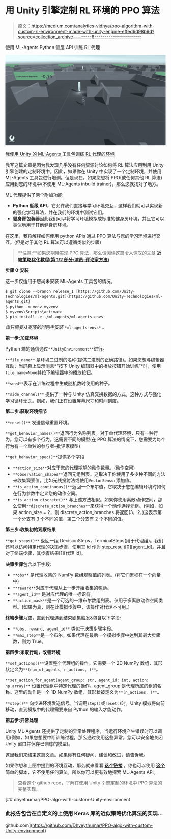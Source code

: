 # 用 Unity 引擎定制 RL 环境的 PPO 算法

> 原文：<https://medium.com/analytics-vidhya/ppo-algorithm-with-custom-rl-environment-made-with-unity-engine-effed6d98b9d?source=collection_archive---------6----------------------->

使用 ML-Agents Python 低层 API 训练 RL 代理

![](img/631f5d3c235a54d0e3671114a9506d84.png)

[我使用 Unity 的 ML-Agents 工具包训练 RL 代理的环境](https://github.com/dhyeythumar/PPO-algo-with-custom-Unity-environment/blob/main/Environment_Details.md)

我写这篇文章是因为我发现几乎没有任何资源讨论如何将 RL 算法应用到用 Unity 引擎创建的定制环境中。因此，如果你在 Unity 中实现了一个定制环境，并使用 ML-Agents 工具包进行培训。但是现在，如果您想将 PPO(或任何其他 RL 算法)应用到您的环境中(不使用 ML-Agents inbuild trainer)，那么您就找对了地方。

ML 代理提供了两个附加功能:

*   **Python 低级 API**，它允许我们直接与学习环境交互，这样我们就可以实现新的强化学习算法，并在我们的环境中测试它们。
*   **健身房包装器**因此我们可以将学习环境模拟成标准的健身房环境，并且它可以类似地用于其他健身房环境。

在这里，我将解释如何使用 python APIs 通过 PPO 算法与您的学习环境进行交互。(但是对于其他 RL 算法可以遵循类似的步骤)

> **注意:**如果您期待实现 PPO 算法，那么请阅读这篇令人惊叹的文章 [**近端策略优化教程(第 1/2 部分:演员-评论家方法)**](https://towardsdatascience.com/proximal-policy-optimization-tutorial-part-1-actor-critic-method-d53f9afffbf6)

**步骤 0:安装**

这一步仅适用于您尚未安装 ML-Agents 工具包的情况。

```
$ git clone --branch release_1 [https://github.com/Unity-Technologies/ml-agents.git](https://github.com/Unity-Technologies/ml-agents.git)
$ python -m venv myvenv
$ myvenv\Scripts\activate
$ pip install -e ./ml-agents/ml-agents-envs
```

*你只需要从克隆的回购中安装* `*ml-agents-envs*` *。*

**第一步:加载环境**

Python 端的通信通过`**UnityEnvironment**`进行。

`**file_name**` 是环境二进制的名称(提供二进制的正确路径)。如果您想与编辑器互动，当屏幕上显示消息*“按下 Unity 编辑器中的播放按钮开始训练”*时，使用`file_name=None`并按下编辑器中的播放按钮。

`**seed**`表示在训练过程中生成随机数时使用的种子。

`**side_channels**` 提供了一种与 Unity 仿真交换数据的方式，这种方式与强化学习循环无关。例如，我们正在设置屏幕尺寸和时间刻度。

**第二步:获取环境细节**

`**reset()**` 发送信号重置环境。

`**get_behavior_names()**`返回行为名称列表。对于单代理环境，只有一种行为。您可以有多个行为，这需要不同的模型(在 PPO 算法的情况下，您需要为每个行为有一个单独的参与者-批评家模型)

`**get_behavior_spec()**`提供多个字段

*   `**action_size**`对应于您的代理期望的动作数量。(动作空间)
*   `**observation_shapes**`返回元组列表。这取决于你使用了多少种不同的方法来收集观察值，比如光线投射法或使用`VectorSensor`添加值。
*   `**is_action_continuous()**`返回一个布尔值，它取决于您在编辑环境时如何在行为参数中定义您的动作空间。
*   `**is_action_discrete()**` 与上述方法相似。如果你使用离散动作空间，那么使用`**discrete_action_branches**`来获得一个动作选择元组。(例如，如果 action_size = 2，则 discrete_action_branches 将返回(3，2，)这表示第一个分支有 3 个不同的值，第二个分支有 2 个不同的值。

**第三步:收集初始观察结果**

`**get_steps()**` 返回一组 DecisionSteps，TerminalSteps(用于代理组)。我们还可以访问特定代理的决策步骤，使用其 id 作为 step_result[0][agent_id]。并且对于终端步骤，其步骤结果[1][代理 id]。

**决策步骤**包含以下字段:

*   `**obs**` 是代理收集的 NumPy 数组观察值的列表。(将它们累积在一个向量中)
*   `**reward**`对应于代理从上一步开始收集的奖励。
*   `**agent_id**` 是对应代理的唯一标识符。
*   `**action_mask**`是一个可选的一维布尔数组列表。仅用于多离散动作空间类型。(如果为真，则在此模拟步骤中，该操作对代理不可用。)

**终端步骤**为空，直到代理遇到结束剧集触发&包含以下字段:

*   `**obs, reward, agent_id**` 类似于决策步骤字段。
*   `**max_step**`是一个布尔。如果代理在最后一个模拟步骤中达到其最大步骤数，则为 True。

**第四步:采取行动，改善环境**

`**set_actions()**`设置整个代理组的操作。它需要一个 2D NumPy 数组，其形状定义为`**(num_of_agents, n_actions, )**`。

`**set_action_for_agent(agent_group: str, agent_id: int, action: np.array)**` 设置代理组中特定代理的操作。agent_group 是代理所属的组的名称。这里的动作是一个 1D NumPy 数组，其形状被定义为`**(n_actions, )**`。

`**step()**` 向步进环境发送信号。当调用`step()`或`reset()`时，Unity 模拟将向前移动，直到模拟中的代理需要来自 Python 的输入才能动作。

**第五步:异常处理**

Unity ML-Agents 还提供了定制的异常处理程序，当运行环境产生错误时可以调用(例如，如果您想要中断训练过程，那么通过使用这些异常，您可以安全地关闭 Unity 窗口并保存已训练的模型)。

这里我们来结束这篇文章。如果你有任何疑问、建议和改进，请告诉我。

如果你想和上图中提到的环境互动，那么就来看看 [**这个链接**](https://github.com/dhyeythumar/PPO-algo-with-custom-Unity-environment/tree/main/rl_env_binary) 。你也可以使用 [**这个**](https://github.com/dhyeythumar/PPO-algo-with-custom-Unity-environment/blob/main/env_driver.py) 简单的脚本，它不使用任何算法，所以你可以更有效地探索 ML-Agents API。

> 查看这个 github repo，了解在使用 Unity 引擎定制的环境中 PPO 算法的完整实现。

[](https://github.com/Dhyeythumar/PPO-algo-with-custom-Unity-environment) [## dhyethumar/PPO-algo-with-custom-Unity-environment

### 此报告包含在自定义的上使用 Keras 库的近似策略优化算法的实现…

github.com](https://github.com/Dhyeythumar/PPO-algo-with-custom-Unity-environment)